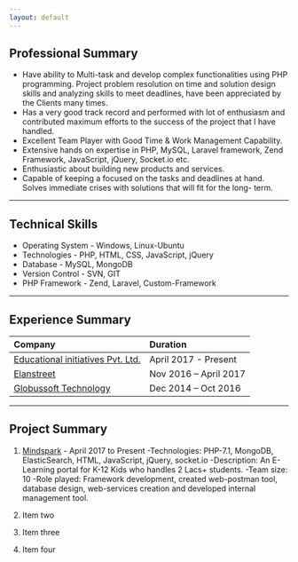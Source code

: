 ```yaml
---
layout: default
---
```


## Professional Summary
<!-- *   4 years 5 months of experience as a Software Engineer. -->
*   Have ability to Multi-task and develop complex functionalities using PHP programming. Project problem resolution on time and solution design skills and analyzing skills to meet deadlines, have been appreciated by the Clients many times.
*   Has a very good track record and performed with lot of enthusiasm and contributed maximum efforts to the success of the project that I have handled.
*   Excellent Team Player with Good Time & Work Management Capability.
*   Extensive hands on expertise in PHP, MySQL, Laravel framework, Zend Framework, JavaScript, jQuery, Socket.io etc.
*   Enthusiastic about building new products and services.
*   Capable of keeping a focused on the tasks and deadlines at hand. Solves immediate crises with solutions that will fit for the long-
term.

* * *

## Technical Skills

*   Operating System - Windows, Linux-Ubuntu
*   Technologies - PHP, HTML, CSS, JavaScript, jQuery
*   Database - MySQL, MongoDB
*   Version Control - SVN, GIT
*   PHP Framework - Zend, Laravel, Custom-Framework

* * *

## Experience Summary

| Company                                               | Duration             |
|:------------------------------------------------------|:---------------------|
| [Educational initiatives Pvt. Ltd.](www.ei-india.com) | April 2017 - Present |
| [Elanstreet](www.elanstreet.com)                     | Nov 2016 – April 2017|
| [Globussoft Technology](www.globussoft.com)          | Dec 2014 – Oct 2016  |

* * *

## Project Summary

1.  [Mindspark](www.mindspark.in) - April 2017 to Present
  -Technologies: PHP-7.1, MongoDB, ElasticSearch, HTML, JavaScript, jQuery, socket.io
  -Description: An E-Learning portal for K-12 Kids who handles 2 Lacs+ students.
  -Team size: 10
  -Role played: Framework development, created web-postman tool, database design, web-services creation and developed internal management tool.

1.  Item two
1.  Item three
1.  Item four